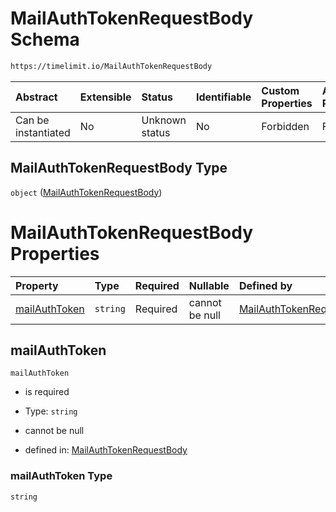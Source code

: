 # MailAuthTokenRequestBody Schema

```txt
https://timelimit.io/MailAuthTokenRequestBody
```



| Abstract            | Extensible | Status         | Identifiable | Custom Properties | Additional Properties | Access Restrictions | Defined In                                                                                          |
| :------------------ | :--------- | :------------- | :----------- | :---------------- | :-------------------- | :------------------ | :-------------------------------------------------------------------------------------------------- |
| Can be instantiated | No         | Unknown status | No           | Forbidden         | Forbidden             | none                | [MailAuthTokenRequestBody.schema.json](MailAuthTokenRequestBody.schema.json "open original schema") |

## MailAuthTokenRequestBody Type

`object` ([MailAuthTokenRequestBody](mailauthtokenrequestbody.md))

# MailAuthTokenRequestBody Properties

| Property                        | Type     | Required | Nullable       | Defined by                                                                                                                                                 |
| :------------------------------ | :------- | :------- | :------------- | :--------------------------------------------------------------------------------------------------------------------------------------------------------- |
| [mailAuthToken](#mailauthtoken) | `string` | Required | cannot be null | [MailAuthTokenRequestBody](mailauthtokenrequestbody-properties-mailauthtoken.md "https://timelimit.io/MailAuthTokenRequestBody#/properties/mailAuthToken") |

## mailAuthToken



`mailAuthToken`

* is required

* Type: `string`

* cannot be null

* defined in: [MailAuthTokenRequestBody](mailauthtokenrequestbody-properties-mailauthtoken.md "https://timelimit.io/MailAuthTokenRequestBody#/properties/mailAuthToken")

### mailAuthToken Type

`string`
